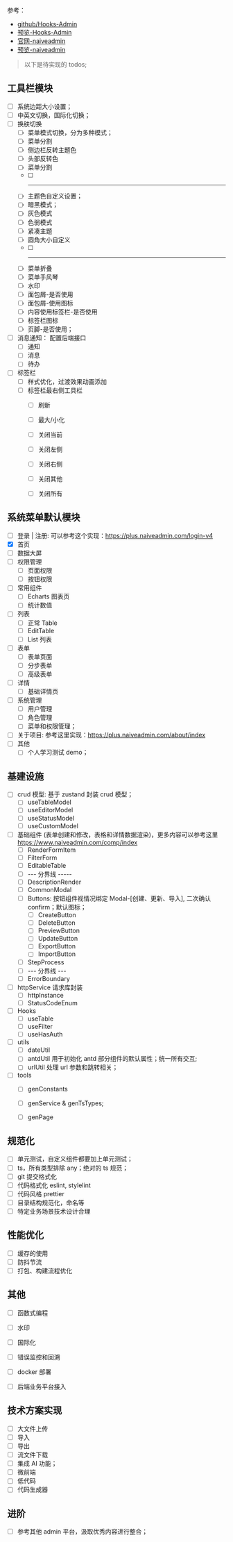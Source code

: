 参考：

- [github/Hooks-Admin](https://github.com/HalseySpicy/Hooks-Admin)
- [预览-Hooks-Admin](https://pro.spicyboy.cn/#/auth/page)
- [官网-naiveadmin](https://www.naiveadmin.com/)
- [预览-naiveadmin](https://plus.naiveadmin.com/)

> 以下是待实现的 todos;

## 工具栏模块

- [ ] 系统边距大小设置；
- [ ] 中英文切换，国际化切换；
- [ ] 换肤切换
  - [ ] 菜单模式切换，分为多种模式；
  - [ ] 菜单分割
  - [ ] 侧边栏反转主题色
  - [ ] 头部反转色
  - [ ] 菜单分割
  - [ ] -----
  - [ ] 主题色自定义设置；
  - [ ] 暗黑模式；
  - [ ] 灰色模式
  - [ ] 色弱模式
  - [ ] 紧凑主题
  - [ ] 圆角大小自定义
  - [ ] ------
  - [ ] 菜单折叠
  - [ ] 菜单手风琴
  - [ ] 水印
  - [ ] 面包屑-是否使用
  - [ ] 面包屑-使用图标
  - [ ] 内容使用标签栏-是否使用
  - [ ] 标签栏图标
  - [ ] 页脚-是否使用；
- [ ] 消息通知： 配置后端接口
  - [ ] 通知
  - [ ] 消息
  - [ ] 待办
- [ ] 标签栏
  - [ ] 样式优化，过渡效果动画添加
  - [ ] 标签栏最右侧工具栏
    - [ ] 刷新
    - [ ] 最大/小化
    - [ ] 关闭当前
    - [ ] 关闭左侧
    - [ ] 关闭右侧
    - [ ] 关闭其他
    - [ ] 关闭所有


## 系统菜单默认模块

- [ ] 登录 | 注册: 可以参考这个实现：https://plus.naiveadmin.com/login-v4
- [x] 首页
- [ ] 数据大屏
- [ ] 权限管理
  - [ ] 页面权限
  - [ ] 按钮权限
- [ ] 常用组件
  - [ ] Echarts 图表页
  - [ ] 统计数值
- [ ] 列表
  - [ ] 正常 Table
  - [ ] EditTable
  - [ ] List 列表
- [ ] 表单
  - [ ] 表单页面
  - [ ] 分步表单
  - [ ] 高级表单
- [ ] 详情
  - [ ] 基础详情页
- [ ] 系统管理
  - [ ] 用户管理
  - [ ] 角色管理
  - [ ] 菜单和权限管理；
- [ ] 关于项目: 参考这里实现：https://plus.naiveadmin.com/about/index
- [ ] 其他
  - [ ] 个人学习测试 demo；

## 基建设施

- [ ] crud 模型: 基于 zustand 封装 crud 模型；
  - [ ] useTableModel
  - [ ] useEditorModel
  - [ ] useStatusModel
  - [ ] useCustomModel
- [ ] 基础组件 (表单创建和修改，表格和详情数据渲染)，更多内容可以参考这里 https://www.naiveadmin.com/comp/index
  - [ ] RenderFormItem
  - [ ] FilterForm
  - [ ] EditableTable
  - [ ] --- 分界线 -----
  - [ ] DescriptionRender
  - [ ] CommonModal
  - [ ] Buttons: 按钮组件视情况绑定 Modal-[创建、更新、导入], 二次确认 confirm；默认图标；
    - [ ] CreateButton
    - [ ] DeleteButton
    - [ ] PreviewButton
    - [ ] UpdateButton
    - [ ] ExportButton
    - [ ] ImportButton
  - [ ] StepProcess
  - [ ] --- 分界线 ---
  - [ ] ErrorBoundary
- [ ] httpService 请求库封装
  - [ ] httpInstance
  - [ ] StatusCodeEnum
- [ ] Hooks
  - [ ] useTable
  - [ ] useFilter
  - [ ] useHasAuth
- [ ] utils
  - [ ] dateUtil
  - [ ] antdUtil 用于初始化 antd 部分组件的默认属性；统一所有交互;
  - [ ] urlUtil 处理 url 参数和跳转相关；
- [ ] tools
  - [ ] genConstants
  - [ ] genService & genTsTypes;
  - [ ] genPage


## 规范化

- [ ] 单元测试，自定义组件都要加上单元测试；
- [ ] ts，所有类型排除 any；绝对的 ts 规范；
- [ ] git 提交格式化
- [ ] 代码格式化 eslint, stylelint
- [ ] 代码风格 prettier
- [ ] 目录结构规范化，命名等
- [ ] 特定业务场景技术设计合理

## 性能优化

- [ ] 缓存的使用
- [ ] 防抖节流
- [ ] 打包、构建流程优化

## 其他

- [ ] 函数式编程
- [ ] 水印
- [ ] 国际化
- [ ] 错误监控和回溯
- [ ] docker 部署
- [ ] 后端业务平台接入


## 技术方案实现

- [ ] 大文件上传
- [ ] 导入
- [ ] 导出
- [ ] 流文件下载
- [ ] 集成 AI 功能；
- [ ] 微前端
- [ ] 低代码
- [ ] 代码生成器

## 进阶

- [ ] 参考其他 admin 平台，汲取优秀内容进行整合；